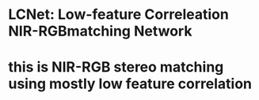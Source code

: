 # LCNet: Low-feature Correleation NIR-RGBmatching Network

# this is NIR-RGB stereo matching using mostly low feature correlation
